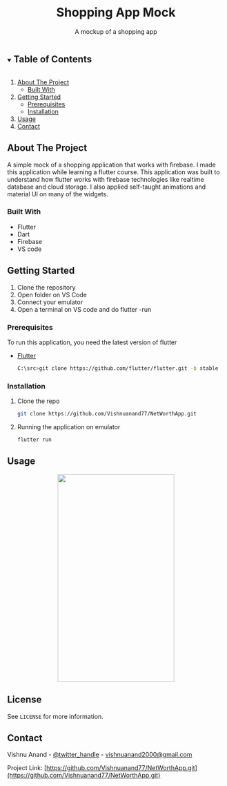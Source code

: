 
<!-- PROJECT LOGO -->
<br />
<p align="center">
  <h1 align="center">Shopping App Mock</h1>

  <p align="center">
    A mockup of a shopping app
</p>



<!-- TABLE OF CONTENTS -->
<details open="open">
  <summary><h2 style="display: inline-block">Table of Contents</h2></summary>
  <ol>
    <li>
      <a href="#about-the-project">About The Project</a>
      <ul>
        <li><a href="#built-with">Built With</a></li>
      </ul>
    </li>
    <li>
      <a href="#getting-started">Getting Started</a>
      <ul>
        <li><a href="#prerequisites">Prerequisites</a></li>
        <li><a href="#installation">Installation</a></li>
      </ul>
    </li>
    <li><a href="#usage">Usage</a></li>
    <li><a href="#contact">Contact</a></li>
  </ol>
</details>



<!-- ABOUT THE PROJECT -->
## About The Project
A simple mock of a shopping application that works with firebase.
I made this application while learning a flutter course. 
This application was built to understand how flutter works with firebase technologies like realtime database and cloud storage.
I also applied self-taught animations and material UI on many of the widgets.

### Built With

* []() Flutter
* []() Dart
* []() Firebase
* []() VS code


<!-- GETTING STARTED -->
## Getting Started

1. Clone the repository
2. Open folder on VS Code
3. Connect your emulator
4. Open a terminal on VS code and do flutter -run

### Prerequisites

To run this application, you need the latest version of flutter
* [Flutter](https://flutter.dev/docs/get-started/install)
  ```sh
  C:\src>git clone https://github.com/flutter/flutter.git -b stable
  ```

### Installation

1. Clone the repo
   ```sh
   git clone https://github.com/Vishnuanand77/NetWorthApp.git
   ```
2. Running the application on emulator
   ```sh
   flutter run
   ```



<!-- USAGE EXAMPLES -->
## Usage
<p align = "center">
<img src="images/AppConcept.gif" width = 270 height = 480>


## License
See `LICENSE` for more information.



<!-- CONTACT -->
## Contact

Vishnu Anand - [@twitter_handle](https://twitter.com/vishnuanand2000) - vishnuanand2000@gmail.com

Project Link: [https://github.com/Vishnuanand77/NetWorthApp.git](https://github.com/Vishnuanand77/NetWorthApp.git)


<!-- MARKDOWN LINKS & IMAGES -->
<!-- https://www.markdownguide.org/basic-syntax/#reference-style-links -->
[contributors-shield]: https://img.shields.io/github/contributors/github_username/repo.svg?style=for-the-badge
[contributors-url]: https://github.com/github_username/repo/graphs/contributors
[forks-shield]: https://img.shields.io/github/forks/github_username/repo.svg?style=for-the-badge
[forks-url]: https://github.com/github_username/repo/network/members
[stars-shield]: https://img.shields.io/github/stars/github_username/repo.svg?style=for-the-badge
[stars-url]: https://github.com/github_username/repo/stargazers
[issues-shield]: https://img.shields.io/github/issues/github_username/repo.svg?style=for-the-badge
[issues-url]: https://github.com/github_username/repo/issues
[license-shield]: https://img.shields.io/github/license/github_username/repo.svg?style=for-the-badge
[license-url]: https://github.com/github_username/repo/blob/master/LICENSE.txt
[linkedin-shield]: https://img.shields.io/badge/-LinkedIn-black.svg?style=for-the-badge&logo=linkedin&colorB=555
[linkedin-url]: https://linkedin.com/in/github_username
